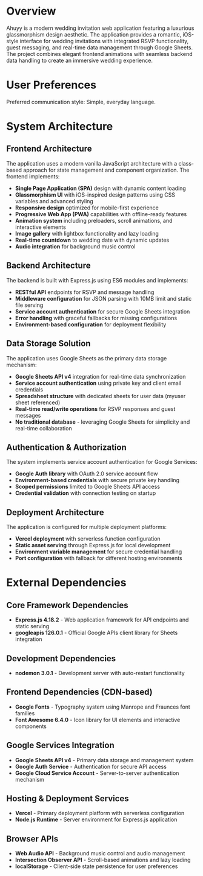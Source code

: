 # Overview

Ahuyy is a modern wedding invitation web application featuring a luxurious glassmorphism design aesthetic. The application provides a romantic, iOS-style interface for wedding invitations with integrated RSVP functionality, guest messaging, and real-time data management through Google Sheets. The project combines elegant frontend animations with seamless backend data handling to create an immersive wedding experience.

# User Preferences

Preferred communication style: Simple, everyday language.

# System Architecture

## Frontend Architecture
The application uses a modern vanilla JavaScript architecture with a class-based approach for state management and component organization. The frontend implements:

- **Single Page Application (SPA)** design with dynamic content loading
- **Glassmorphism UI** with iOS-inspired design patterns using CSS variables and advanced styling
- **Responsive design** optimized for mobile-first experience
- **Progressive Web App (PWA)** capabilities with offline-ready features
- **Animation system** including preloaders, scroll animations, and interactive elements
- **Image gallery** with lightbox functionality and lazy loading
- **Real-time countdown** to wedding date with dynamic updates
- **Audio integration** for background music control

## Backend Architecture
The backend is built with Express.js using ES6 modules and implements:

- **RESTful API** endpoints for RSVP and message handling
- **Middleware configuration** for JSON parsing with 10MB limit and static file serving
- **Service account authentication** for secure Google Sheets integration
- **Error handling** with graceful fallbacks for missing configurations
- **Environment-based configuration** for deployment flexibility

## Data Storage Solution
The application uses Google Sheets as the primary data storage mechanism:

- **Google Sheets API v4** integration for real-time data synchronization
- **Service account authentication** using private key and client email credentials
- **Spreadsheet structure** with dedicated sheets for user data (myuser sheet referenced)
- **Real-time read/write operations** for RSVP responses and guest messages
- **No traditional database** - leveraging Google Sheets for simplicity and real-time collaboration

## Authentication & Authorization
The system implements service account authentication for Google Services:

- **Google Auth library** with OAuth 2.0 service account flow
- **Environment-based credentials** with secure private key handling
- **Scoped permissions** limited to Google Sheets API access
- **Credential validation** with connection testing on startup

## Deployment Architecture
The application is configured for multiple deployment platforms:

- **Vercel deployment** with serverless function configuration
- **Static asset serving** through Express.js for local development
- **Environment variable management** for secure credential handling
- **Port configuration** with fallback for different hosting environments

# External Dependencies

## Core Framework Dependencies
- **Express.js 4.18.2** - Web application framework for API endpoints and static serving
- **googleapis 126.0.1** - Official Google APIs client library for Sheets integration

## Development Dependencies
- **nodemon 3.0.1** - Development server with auto-restart functionality

## Frontend Dependencies (CDN-based)
- **Google Fonts** - Typography system using Manrope and Fraunces font families
- **Font Awesome 6.4.0** - Icon library for UI elements and interactive components

## Google Services Integration
- **Google Sheets API v4** - Primary data storage and management system
- **Google Auth Service** - Authentication for secure API access
- **Google Cloud Service Account** - Server-to-server authentication mechanism

## Hosting & Deployment Services
- **Vercel** - Primary deployment platform with serverless configuration
- **Node.js Runtime** - Server environment for Express.js application

## Browser APIs
- **Web Audio API** - Background music control and audio management
- **Intersection Observer API** - Scroll-based animations and lazy loading
- **localStorage** - Client-side state persistence for user preferences